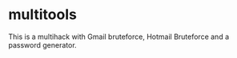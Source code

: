 # multitools
This is a multihack with Gmail bruteforce, Hotmail Bruteforce and a password generator.
